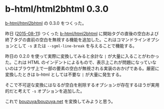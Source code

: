 # b-html/html2bhtml 0.3.0

[b-html/html2bhtml][] の 0.3.0 をつくった。

昨日 ([2015-08-11][]) つくった [b-html/html2bhtml][] に開始タグの直後の空白および終了タグの直前の空白を無視する機能を追加した。これはコマンドラインオプションとして `-s` または `--sgml-line-break` を与えることで機能する。

昨日の 0.2.0 を使って実際に変換してみると余計な `|` が大量に入ることがわかった。これは HTML のインデントによるもので、表示上これが問題になっていないのはブラウザ上で一部の要素の空白が無視される実装のおかげである。厳密に変換したときは b-html としては不要な `|` が大量に発生する。

そこで不可逆な変換にはなるが空白を削除するオプションが存在するほうが実用的だと考えて `-s` オプションを追加した。

これで [bouzuya/bouzuya.net][] を変換してみようと思う。

[b-html/html2bhtml]: https://github.com/b-html/html2bhtml
[bouzuya/bouzuya.net]: https://github.com/bouzuya/bouzuya.net
[2015-08-11]: https://blog.bouzuya.net/2015/08/11/
